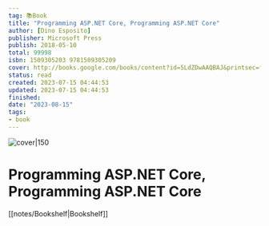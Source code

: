 ```yaml
---
tag: 📚Book
title: "Programming ASP.NET Core, Programming ASP.NET Core"
author: [Dino Esposito]
publisher: Microsoft Press
publish: 2018-05-10
total: 99998
isbn: 1509305203 9781509305209
cover: http://books.google.com/books/content?id=5LdZDwAAQBAJ&printsec=frontcover&img=1&zoom=1&edge=curl&source=gbs_api
status: read
created: 2023-07-15 04:44:53
updated: 2023-07-15 04:44:53
finished: 
date: "2023-08-15"
tags:
- book
---
```


![cover|150](http://books.google.com/books/content?id=5LdZDwAAQBAJ&printsec=frontcover&img=1&zoom=1&edge=curl&source=gbs_api)

# Programming ASP.NET Core, Programming ASP.NET Core
[[notes/Bookshelf|Bookshelf]]